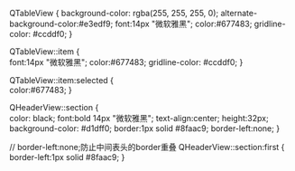 QTableView
{
	background-color: rgba(255, 255, 255, 0); 
	alternate-background-color:#e3edf9;
	font:14px "微软雅黑";
	color:#677483;
	gridline-color: #ccddf0;
}
 
QTableView::item
{	
	font:14px "微软雅黑";
	color:#677483;
	gridline-color: #ccddf0; 
}
 
QTableView::item:selected
{	
	color:#677483;
}
 
QHeaderView::section {	
	color: black;
	font:bold 14px "微软雅黑";
	text-align:center;
	height:32px;
	background-color: #d1dff0;
	border:1px solid #8faac9;
	border-left:none;
}
 
// border-left:none;防止中间表头的border重叠
QHeaderView::section:first 
{
	border-left:1px solid #8faac9;
}